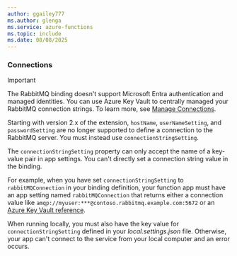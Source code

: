 ```yaml
---
author: ggailey777
ms.author: glenga
ms.service: azure-functions
ms.topic: include
ms.date: 08/08/2025
---
```

### Connections

> [!IMPORTANT]
> The RabbitMQ binding doesn't support Microsoft Entra authentication and managed identities. You can use Azure Key Vault to centrally managed your RabbitMQ connection strings. To learn more, see [Manage Connections](../articles/azure-functions/manage-connections.md). 
>
> Starting with version 2.x of the extension, `hostName`, `userNameSetting`, and `passwordSetting` are no longer supported to define a connection to the RabbitMQ server. You must instead use `connectionStringSetting`.

The `connectionStringSetting` property can only accept the name of a key-value pair in app settings. You can't directly set a connection string value in the binding. 

For example, when you have set `connectionStringSetting` to `rabbitMQConnection` in your binding definition, your function app must have an app setting named `rabbitMQConnection` that returns either a connection value like `amqp://myuser:***@contoso.rabbitmq.example.com:5672` or an [Azure Key Vault reference](../articles/app-service/app-service-key-vault-references.md).

When running locally, you must also have the key value for `connectionStringSetting` defined in your *local.settings.json* file. Otherwise, your app can't connect to the service from your local computer and an error occurs.